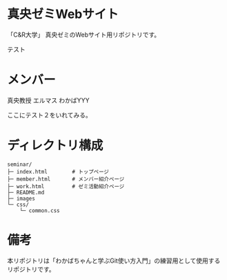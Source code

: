 # 真央ゼミWebサイト
「C&R大学」 真央ゼミのWebサイト用リポジトリです。

テスト


# メンバー
真央教授
エルマス
わかばYYY


ここにテスト２をいれてみる。



# ディレクトリ構成
```
seminar/
├─ index.html        # トップページ
├─ member.html       # メンバー紹介ページ
├─ work.html         # ゼミ活動紹介ページ
├─ README.md
├─ images
└─ css/
    └─ common.css
```

# 備考
本リポジトリは「わかばちゃんと学ぶGit使い方入門」の練習用として使用するリポジトリです。
